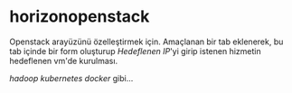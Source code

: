 # horizonopenstack

Openstack arayüzünü özelleştirmek için. 
Amaçlanan bir tab eklenerek, bu tab içinde bir form oluşturup *Hedeflenen IP*'yi girip istenen hizmetin hedeflenen vm'de kurulması.

*hadoop*
*kubernetes*
*docker* gibi...
